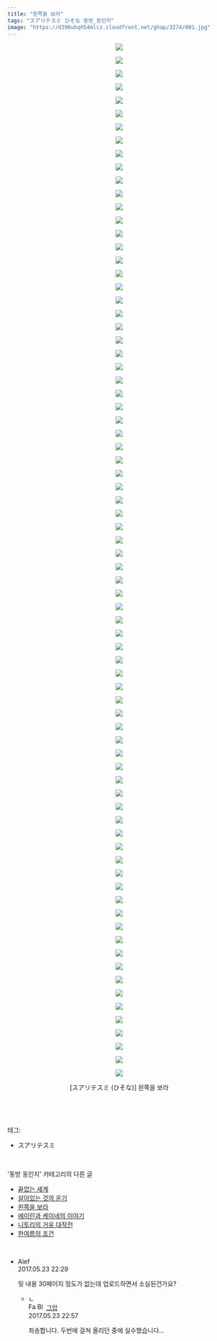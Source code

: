```yaml
---
title: "왼쪽을 보라"
tags: "スアリテスミ ひそな 동방_동인지"
image: "https://d396uhqh54mlcz.cloudfront.net/ghap/3274/001.jpg"
---
```

<div class="article">
<p style="text-align: center; clear: none; float: none;"><img src="{{ site.imgserver7 }}/ghap/3274/001.jpg"/></p>
<p style="text-align: center; clear: none; float: none;"><img src="{{ site.imgserver7 }}/ghap/3274/002.jpg"/></p>
<p style="text-align: center; clear: none; float: none;"><img src="{{ site.imgserver7 }}/ghap/3274/003.jpg"/></p>
<p style="text-align: center; clear: none; float: none;"><img src="{{ site.imgserver7 }}/ghap/3274/004.jpg"/></p>
<p style="text-align: center; clear: none; float: none;"><img src="{{ site.imgserver7 }}/ghap/3274/005.jpg"/></p>
<p style="text-align: center; clear: none; float: none;"><img src="{{ site.imgserver7 }}/ghap/3274/006.jpg"/></p>
<p style="text-align: center; clear: none; float: none;"><img src="{{ site.imgserver7 }}/ghap/3274/007.jpg"/></p>
<p style="text-align: center; clear: none; float: none;"><img src="{{ site.imgserver7 }}/ghap/3274/008.jpg"/></p>
<p style="text-align: center; clear: none; float: none;"><img src="{{ site.imgserver7 }}/ghap/3274/009.jpg"/></p>
<p style="text-align: center; clear: none; float: none;"><img src="{{ site.imgserver7 }}/ghap/3274/010.jpg"/></p>
<p style="text-align: center; clear: none; float: none;"><img src="{{ site.imgserver7 }}/ghap/3274/011.jpg"/></p>
<p style="text-align: center; clear: none; float: none;"><img src="{{ site.imgserver7 }}/ghap/3274/012.jpg"/></p>
<p style="text-align: center; clear: none; float: none;"><img src="{{ site.imgserver7 }}/ghap/3274/013.jpg"/></p>
<p style="text-align: center; clear: none; float: none;"><img src="{{ site.imgserver7 }}/ghap/3274/014.jpg"/></p>
<p style="text-align: center; clear: none; float: none;"><img src="{{ site.imgserver7 }}/ghap/3274/015.jpg"/></p>
<p style="text-align: center; clear: none; float: none;"><img src="{{ site.imgserver7 }}/ghap/3274/016.jpg"/></p>
<p style="text-align: center; clear: none; float: none;"><img src="{{ site.imgserver7 }}/ghap/3274/017.jpg"/></p>
<p style="text-align: center; clear: none; float: none;"><img src="{{ site.imgserver7 }}/ghap/3274/018.jpg"/></p>
<p style="text-align: center; clear: none; float: none;"><img src="{{ site.imgserver7 }}/ghap/3274/019.jpg"/></p>
<p style="text-align: center; clear: none; float: none;"><img src="{{ site.imgserver7 }}/ghap/3274/020.jpg"/></p>
<p style="text-align: center; clear: none; float: none;"><img src="{{ site.imgserver7 }}/ghap/3274/021.jpg"/></p>
<p style="text-align: center; clear: none; float: none;"><img src="{{ site.imgserver7 }}/ghap/3274/022.jpg"/></p>
<p style="text-align: center; clear: none; float: none;"><img src="{{ site.imgserver7 }}/ghap/3274/023.jpg"/></p>
<p style="text-align: center; clear: none; float: none;"><img src="{{ site.imgserver7 }}/ghap/3274/024.jpg"/></p>
<p style="text-align: center; clear: none; float: none;"><img src="{{ site.imgserver7 }}/ghap/3274/025.jpg"/></p>
<p style="text-align: center; clear: none; float: none;"><img src="{{ site.imgserver7 }}/ghap/3274/026.jpg"/></p>
<p style="text-align: center; clear: none; float: none;"><img src="{{ site.imgserver7 }}/ghap/3274/027.jpg"/></p>
<p style="text-align: center; clear: none; float: none;"><img src="{{ site.imgserver7 }}/ghap/3274/028.jpg"/></p>
<p style="text-align: center; clear: none; float: none;"><img src="{{ site.imgserver7 }}/ghap/3274/029.jpg"/></p>
<p style="text-align: center; clear: none; float: none;"><img src="{{ site.imgserver7 }}/ghap/3274/030.jpg"/></p>
<p style="text-align: center; clear: none; float: none;"><img src="{{ site.imgserver7 }}/ghap/3274/031.jpg"/></p>
<p style="text-align: center; clear: none; float: none;"><img src="{{ site.imgserver7 }}/ghap/3274/032.jpg"/></p>
<p style="text-align: center; clear: none; float: none;"><img src="{{ site.imgserver7 }}/ghap/3274/033.jpg"/></p>
<p style="text-align: center; clear: none; float: none;"><img src="{{ site.imgserver7 }}/ghap/3274/034.jpg"/></p>
<p style="text-align: center; clear: none; float: none;"><img src="{{ site.imgserver7 }}/ghap/3274/035.jpg"/></p>
<p style="text-align: center; clear: none; float: none;"><img src="{{ site.imgserver7 }}/ghap/3274/036.jpg"/></p>
<p style="text-align: center; clear: none; float: none;"><img src="{{ site.imgserver7 }}/ghap/3274/037.jpg"/></p>
<p style="text-align: center; clear: none; float: none;"><img src="{{ site.imgserver7 }}/ghap/3274/038.jpg"/></p>
<p style="text-align: center; clear: none; float: none;"><img src="{{ site.imgserver7 }}/ghap/3274/039.jpg"/></p>
<p style="text-align: center; clear: none; float: none;"><img src="{{ site.imgserver7 }}/ghap/3274/040.jpg"/></p>
<p style="text-align: center; clear: none; float: none;"><img src="{{ site.imgserver7 }}/ghap/3274/041.jpg"/></p>
<p style="text-align: center; clear: none; float: none;"><img src="{{ site.imgserver7 }}/ghap/3274/042.jpg"/></p>
<p style="text-align: center; clear: none; float: none;"><img src="{{ site.imgserver7 }}/ghap/3274/043.jpg"/></p>
<p style="text-align: center; clear: none; float: none;"><img src="{{ site.imgserver7 }}/ghap/3274/044.jpg"/></p>
<p style="text-align: center; clear: none; float: none;"><img src="{{ site.imgserver7 }}/ghap/3274/045.jpg"/></p>
<p style="text-align: center; clear: none; float: none;"><img src="{{ site.imgserver7 }}/ghap/3274/046.jpg"/></p>
<p style="text-align: center; clear: none; float: none;"><img src="{{ site.imgserver7 }}/ghap/3274/047.jpg"/></p>
<p style="text-align: center; clear: none; float: none;"><img src="{{ site.imgserver7 }}/ghap/3274/048.jpg"/></p>
<p style="text-align: center; clear: none; float: none;"><img src="{{ site.imgserver7 }}/ghap/3274/049.jpg"/></p>
<p style="text-align: center; clear: none; float: none;"><img src="{{ site.imgserver7 }}/ghap/3274/050.jpg"/></p>
<p style="text-align: center; clear: none; float: none;"><img src="{{ site.imgserver7 }}/ghap/3274/051.jpg"/></p>
<p style="text-align: center; clear: none; float: none;"><img src="{{ site.imgserver7 }}/ghap/3274/052.jpg"/></p>
<p style="text-align: center; clear: none; float: none;"><img src="{{ site.imgserver7 }}/ghap/3274/053.jpg"/></p>
<p style="text-align: center; clear: none; float: none;"><img src="{{ site.imgserver7 }}/ghap/3274/054.jpg"/></p>
<p style="text-align: center; clear: none; float: none;"><img src="{{ site.imgserver7 }}/ghap/3274/055.jpg"/></p>
<p style="text-align: center; clear: none; float: none;"><img src="{{ site.imgserver7 }}/ghap/3274/056.jpg"/></p>
<p style="text-align: center; clear: none; float: none;"><img src="{{ site.imgserver7 }}/ghap/3274/057.jpg"/></p>
<p style="text-align: center; clear: none; float: none;"><img src="{{ site.imgserver7 }}/ghap/3274/058.jpg"/></p>
<p style="text-align: center; clear: none; float: none;"><img src="{{ site.imgserver7 }}/ghap/3274/059.jpg"/></p>
<p style="text-align: center; clear: none; float: none;"><img src="{{ site.imgserver7 }}/ghap/3274/060.jpg"/></p>
<p style="text-align: center; clear: none; float: none;"><img src="{{ site.imgserver7 }}/ghap/3274/061.jpg"/></p>
<p style="text-align: center; clear: none; float: none;"><img src="{{ site.imgserver7 }}/ghap/3274/062.jpg"/></p>
<p style="text-align: center; clear: none; float: none;"><img src="{{ site.imgserver7 }}/ghap/3274/063.jpg"/></p>
<p style="text-align: center; clear: none; float: none;"><img src="{{ site.imgserver7 }}/ghap/3274/064.jpg"/></p>
<p style="text-align: center; clear: none; float: none;"><img src="{{ site.imgserver7 }}/ghap/3274/065.jpg"/></p>
<p style="text-align: center; clear: none; float: none;"><img src="{{ site.imgserver7 }}/ghap/3274/066.jpg"/></p>
<p style="text-align: center; clear: none; float: none;"><img src="{{ site.imgserver7 }}/ghap/3274/067.jpg"/></p>
<p style="text-align: center; clear: none; float: none;"><img src="{{ site.imgserver7 }}/ghap/3274/068.jpg"/></p>
<p style="text-align: center; clear: none; float: none;"><img src="{{ site.imgserver7 }}/ghap/3274/069.jpg"/></p>
<p style="text-align: center; clear: none; float: none;"><img src="{{ site.imgserver7 }}/ghap/3274/070.jpg"/></p>
<p style="text-align: center; clear: none; float: none;"><img src="{{ site.imgserver7 }}/ghap/3274/071.jpg"/></p>
<p style="text-align: center; clear: none; float: none;"><img src="{{ site.imgserver7 }}/ghap/3274/072.jpg"/></p>
<p style="text-align: center; clear: none; float: none;"><img src="{{ site.imgserver7 }}/ghap/3274/073.jpg"/></p>
<p style="text-align: center; clear: none; float: none;"><img src="{{ site.imgserver7 }}/ghap/3274/074.jpg"/></p>
<p style="text-align: center; clear: none; float: none;"><img src="{{ site.imgserver7 }}/ghap/3274/075.jpg"/></p>
<p style="text-align: center; clear: none; float: none;"><img src="{{ site.imgserver7 }}/ghap/3274/076.jpg"/></p>
<p style="text-align: center; clear: none; float: none;"><img src="{{ site.imgserver7 }}/ghap/3274/077.jpg"/></p>
<p style="text-align: center; clear: none; float: none;"><img src="{{ site.imgserver7 }}/ghap/3274/078.jpg"/></p>
<p style="text-align: center; clear: none; float: none;">[スアリテスミ (ひそな)] 왼쪽을 보라</p>
<p><br/></p>
</div><br/>
<div class="tagTrail">
<p>태그: </p>
<ul>
<li>スアリテスミ</li>
</ul>
</div><br/>
<div class="another">
<p>'동방 동인지' 카테고리의 다른 글</p>
<ul>
<li><a href="/ghap_3277">끝없는 세계</a></li>
<li><a href="/ghap_3276">살아있는 것의 온기</a></li>
<li><a href="/ghap_3274">왼쪽을 보라</a></li>
<li><a href="/ghap_3268">에이린과 케이네의 이야기</a></li>
<li><a href="/ghap_3267">니토리의 거유 대작전</a></li>
<li><a href="/ghap_3263">한여름의 조건</a></li>
</ul>
</div><br/>
<div class="cb_module cb_fluid">
<div class="cb_wrt cb_profile">
<div class="comment">
<ul>
<li class="cb_thumb_off" id="comment14996412">
<div class="cb_comment_area">
<div class="cb_info_area">
<div class="cb_section">
<span class="cb_nick_name">Alef</span>
</div>
<div class="cb_section">
<span class="cb_date">2017.05.23 22:29 </span>
</div>
</div>
<div class="cb_dsc_comment">
<p class="cb_dsc">
											뒷 내용 30페이지 정도가 없는데 업로드하면서 소실된건가요?
										</p>
</div>
<ul>
<li class="cb_thumb_off" id="comment14996432">
<span class="cb_bu_subnode">ㄴ</span>
<div class="cb_comment_area">
<div class="cb_info_area">
<div class="cb_section">
<span class="cb_nick_name"><img alt="Favicon of https://ghaptouhou.tistory.com" height="16" onerror="this.onerror=null;this.parentNode.removeChild(this)" src="https://ghaptouhou.tistory.com/favicon.ico" width="16"/> <img alt="BlogIcon" height="16" onerror="this.parentNode.removeChild(this)" src="https://ghaptouhou.tistory.com/index.gif" width="16"/> <a href="https://ghaptouhou.tistory.com" onclick="return openLinkInNewWindow(this)"> 그압</a><span class="tistoryProfileLayerTrigger" onclick='TistoryProfile.show(event, this, {"title":"\uc800\uae30 \uc774\uac70 \ub098\uc911\uc5d0 \uc218\uc815 \uac00\ub2a5\ud558\ub098\uc694","url":"https:\/\/ghap.tistory.com","nickname":"\uadf8\uc555","items":[]}); return false;'></span></span>
</div>
<div class="cb_section">
<span class="cb_date">2017.05.23 22:57 </span>
</div>
</div>
<div class="cb_dsc_comment">
<p class="cb_dsc">
																죄송합니다. 두번에 걸쳐 올리던 중에 실수했습니다...
															</p>
</div>
</div>
</li>
</ul>
</div></li>
</ul>
</div>
</div><!-- commentList close -->
</div><br/>
